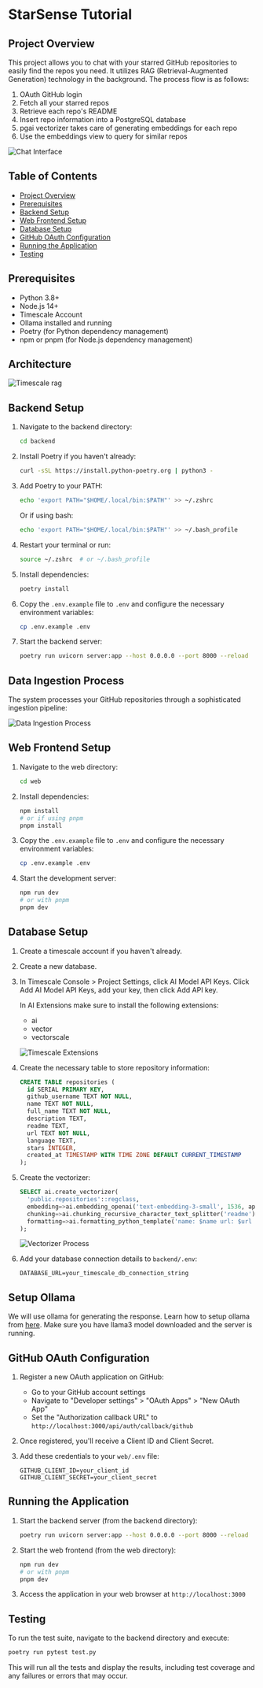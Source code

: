 # StarSense Tutorial

## Project Overview

This project allows you to chat with your starred GitHub repositories to easily find the repos you need. It utilizes RAG (Retrieval-Augmented Generation) technology in the background. The process flow is as follows:

1. OAuth GitHub login
2. Fetch all your starred repos
3. Retrieve each repo's README
4. Insert repo information into a PostgreSQL database
5. pgai vectorizer takes care of generating embeddings for each repo
6. Use the embeddings view to query for similar repos

![Chat Interface](images/chat.png)

## Table of Contents

- [Project Overview](#project-overview)
- [Prerequisites](#prerequisites)
- [Backend Setup](#backend-setup)
- [Web Frontend Setup](#web-frontend-setup)
- [Database Setup](#database-setup)
- [GitHub OAuth Configuration](#github-oauth-configuration)
- [Running the Application](#running-the-application)
- [Testing](#testing)

## Prerequisites

- Python 3.8+
- Node.js 14+
- Timescale Account
- Ollama installed and running
- Poetry (for Python dependency management)
- npm or pnpm (for Node.js dependency management)

## Architecture

![Timescale rag](images/timescale.PNG)

## Backend Setup

1. Navigate to the backend directory:

   ```bash
   cd backend
   ```

2. Install Poetry if you haven't already:

   ```bash
   curl -sSL https://install.python-poetry.org | python3 -
   ```

3. Add Poetry to your PATH:

   ```bash
   echo 'export PATH="$HOME/.local/bin:$PATH"' >> ~/.zshrc
   ```

   Or if using bash:

   ```bash
   echo 'export PATH="$HOME/.local/bin:$PATH"' >> ~/.bash_profile
   ```

4. Restart your terminal or run:

   ```bash
   source ~/.zshrc  # or ~/.bash_profile
   ```

5. Install dependencies:

   ```bash
   poetry install
   ```

6. Copy the `.env.example` file to `.env` and configure the necessary environment variables:

   ```bash
   cp .env.example .env
   ```

7. Start the backend server:
   ```bash
   poetry run uvicorn server:app --host 0.0.0.0 --port 8000 --reload
   ```

## Data Ingestion Process

The system processes your GitHub repositories through a sophisticated ingestion pipeline:

![Data Ingestion Process](images/ingest.png)

## Web Frontend Setup

1. Navigate to the web directory:

   ```bash
   cd web
   ```

2. Install dependencies:

   ```bash
   npm install
   # or if using pnpm
   pnpm install
   ```

3. Copy the `.env.example` file to `.env` and configure the necessary environment variables:

   ```bash
   cp .env.example .env
   ```

4. Start the development server:
   ```bash
   npm run dev
   # or with pnpm
   pnpm dev
   ```

## Database Setup

1. Create a timescale account if you haven't already.
2. Create a new database.
3. In Timescale Console > Project Settings, click AI Model API Keys.
   Click Add AI Model API Keys, add your key, then click Add API key.

   In AI Extensions make sure to install the following extensions:

   - ai
   - vector
   - vectorscale

   ![Timescale Extensions](images/timescale-activate-extenstions.png)

4. Create the necessary table to store repository information:

   ```sql
   CREATE TABLE repositories (
     id SERIAL PRIMARY KEY,
     github_username TEXT NOT NULL,
     name TEXT NOT NULL,
     full_name TEXT NOT NULL,
     description TEXT,
     readme TEXT,
     url TEXT NOT NULL,
     language TEXT,
     stars INTEGER,
     created_at TIMESTAMP WITH TIME ZONE DEFAULT CURRENT_TIMESTAMP
   );
   ```

5. Create the vectorizer:

   ```sql
   SELECT ai.create_vectorizer(
     'public.repositories'::regclass,
     embedding=>ai.embedding_openai('text-embedding-3-small', 1536, api_key_name=>'OPENAI_API_KEY'),
     chunking=>ai.chunking_recursive_character_text_splitter('readme'),
     formatting=>ai.formatting_python_template('name: $name url: $url content: $chunk')
   );
   ```

   ![Vectorizer Process](images/vectorizer.png)

6. Add your database connection details to `backend/.env`:
   ```
   DATABASE_URL=your_timescale_db_connection_string
   ```

## Setup Ollama

We will use ollama for generating the response.
Learn how to setup ollama from [here](https://github.com/ollama/ollama).
Make sure you have llama3 model downloaded and the server is running.

## GitHub OAuth Configuration

1. Register a new OAuth application on GitHub:

   - Go to your GitHub account settings
   - Navigate to "Developer settings" > "OAuth Apps" > "New OAuth App"
   - Set the "Authorization callback URL" to `http://localhost:3000/api/auth/callback/github`

2. Once registered, you'll receive a Client ID and Client Secret.

3. Add these credentials to your `web/.env` file:
   ```
   GITHUB_CLIENT_ID=your_client_id
   GITHUB_CLIENT_SECRET=your_client_secret
   ```

## Running the Application

1. Start the backend server (from the backend directory):

   ```bash
   poetry run uvicorn server:app --host 0.0.0.0 --port 8000 --reload
   ```

2. Start the web frontend (from the web directory):

   ```bash
   npm run dev
   # or with pnpm
   pnpm dev
   ```

3. Access the application in your web browser at `http://localhost:3000`

## Testing

To run the test suite, navigate to the backend directory and execute:

```bash
poetry run pytest test.py
```

This will run all the tests and display the results, including test coverage and any failures or errors that may occur.
